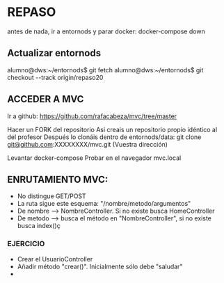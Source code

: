 # REPASO
antes de nada, ir a entornods y parar docker:
docker-compose down

## Actualizar entornods
alumno@dws:~/entornods$ git fetch 
alumno@dws:~/entornods$ git checkout --track origin/repaso20 


## ACCEDER A MVC
Ir a github:
https://github.com/rafacabeza/mvc/tree/master

Hacer un FORK del repositorio
Asi creais un repositorio propio idéntico  al del profesor
Después lo clonáis dentro de entornods/data:
git clone git@github.com:XXXXXXXX/mvc.git (Vuestra dirección)

Levantar docker-compose
Probar en el navegador mvc.local


## ENRUTAMIENTO MVC:
- No distingue GET/POST
- La ruta sigue este esquema: "/nombre/metodo/argumentos"
- De nombre --> NombreController. Si no existe busca HomeController
- De metodo --> busca el método en "NombreController", si no existe busca index()ç

### EJERCICIO
- Crear el UsuarioController
- Añadir método "crear()". Inicialmente sólo debe "saludar"
- 